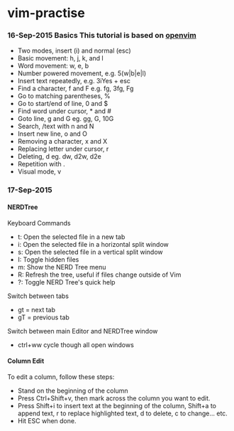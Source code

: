 # vim-practise

### 16-Sep-2015 Basics This tutorial is based on [openvim](http://www.openvim.com/tutorial.html)
- Two modes, insert (i) and normal (esc)
- Basic movement: h, j, k, and l
- Word movement: w, e, b
- Number powered movement, e.g. 5(w|b|e|l)
- Insert text repeatedly, e.g. 3iYes + esc
- Find a character, f and F e.g. fg, 3fg, Fg
- Go to matching parentheses, %
- Go to start/end of line, 0 and $
- Find word under cursor, * and #
- Goto line, g and G eg. gg, G, 10G
- Search, /text with n and N
- Insert new line, o and O
- Removing a character, x and X
- Replacing letter under cursor, r
- Deleting, d eg. dw, d2w, d2e
- Repetition with .
- Visual mode, v

### 17-Sep-2015 

#### NERDTree
Keyboard Commands
- t: Open the selected file in a new tab
- i: Open the selected file in a horizontal split window
- s: Open the selected file in a vertical split window
- I: Toggle hidden files
- m: Show the NERD Tree menu
- R: Refresh the tree, useful if files change outside of Vim
- ?: Toggle NERD Tree's quick help

Switch between tabs
- gt = next tab
- gT = previous tab

Switch between main Editor and NERDTree window
- ctrl+ww cycle though all open windows

#### Column Edit
To edit a column, follow these steps:
- Stand on the beginning of the column
- Press Ctrl+Shift+v, then mark across the column you want to edit.
- Press Shift+i to insert text at the beginning of the column, Shift+a to append text, r to replace highlighted text, d to delete, c to change... etc.
- Hit ESC when done.

